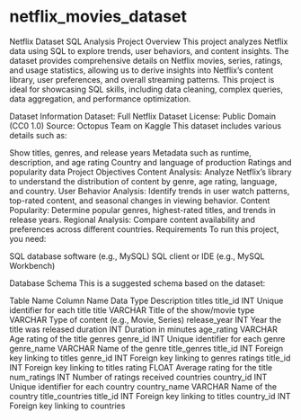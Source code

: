 # netflix_movies_dataset

Netflix Dataset SQL Analysis
Project Overview
This project analyzes Netflix data using SQL to explore trends, user behaviors, and content insights. The dataset provides comprehensive details on Netflix movies, series, ratings, and usage statistics, allowing us to derive insights into Netflix’s content library, user preferences, and overall streaming patterns. This project is ideal for showcasing SQL skills, including data cleaning, complex queries, data aggregation, and performance optimization.

Dataset Information
Dataset: Full Netflix Dataset
License: Public Domain (CC0 1.0)
Source: Octopus Team on Kaggle
This dataset includes various details such as:

Show titles, genres, and release years
Metadata such as runtime, description, and age rating
Country and language of production
Ratings and popularity data
Project Objectives
Content Analysis: Analyze Netflix’s library to understand the distribution of content by genre, age rating, language, and country.
User Behavior Analysis: Identify trends in user watch patterns, top-rated content, and seasonal changes in viewing behavior.
Content Popularity: Determine popular genres, highest-rated titles, and trends in release years.
Regional Analysis: Compare content availability and preferences across different countries.
Requirements
To run this project, you need:

SQL database software (e.g., MySQL)
SQL client or IDE (e.g., MySQL Workbench)

Database Schema
This is a suggested schema based on the dataset:

Table Name	Column Name	Data Type	Description
titles	title_id	INT	Unique identifier for each title
title	VARCHAR	Title of the show/movie
type	VARCHAR	Type of content (e.g., Movie, Series)
release_year	INT	Year the title was released
duration	INT	Duration in minutes
age_rating	VARCHAR	Age rating of the title
genres	genre_id	INT	Unique identifier for each genre
genre_name	VARCHAR	Name of the genre
title_genres	title_id	INT	Foreign key linking to titles
genre_id	INT	Foreign key linking to genres
ratings	title_id	INT	Foreign key linking to titles
rating	FLOAT	Average rating for the title
num_ratings	INT	Number of ratings received
countries	country_id	INT	Unique identifier for each country
country_name	VARCHAR	Name of the country
title_countries	title_id	INT	Foreign key linking to titles
country_id	INT	Foreign key linking to countries

